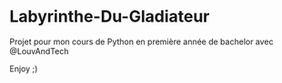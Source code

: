 # Labyrinthe-Du-Gladiateur
Projet pour mon cours de Python en première année de bachelor avec @LouvAndTech

Enjoy ;)

